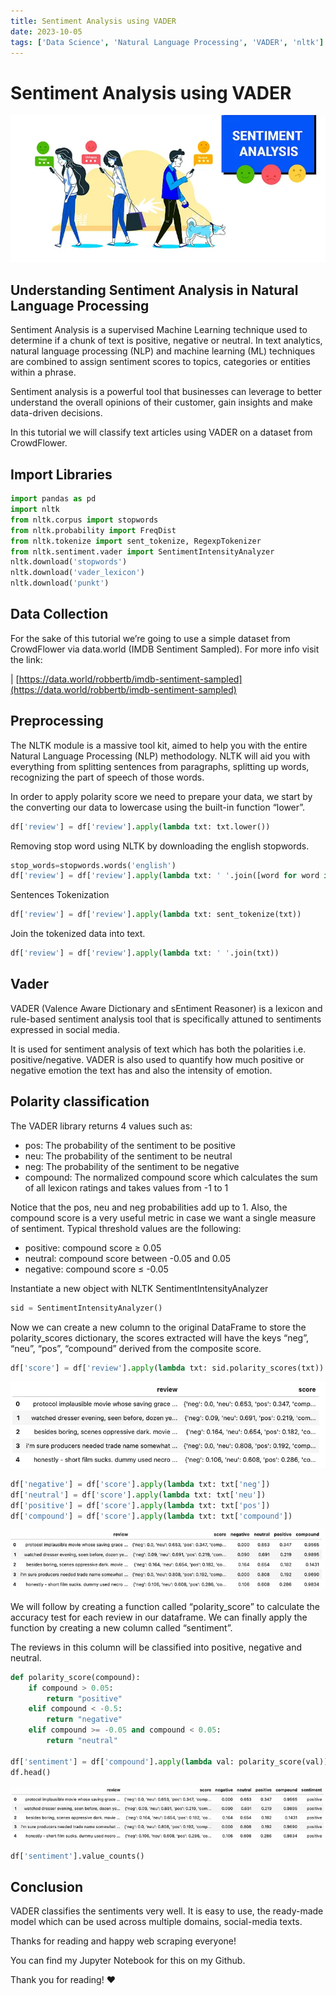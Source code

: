 ```yaml
---
title: Sentiment Analysis using VADER
date: 2023-10-05
tags: ['Data Science', 'Natural Language Processing', 'VADER', 'nltk']
---
```


# Sentiment Analysis using VADER

![Alt text](/images/sentiment-analysis-vader.png)

## Understanding Sentiment Analysis in Natural Language Processing

Sentiment Analysis is a supervised Machine Learning technique used to determine if a chunk of text
is positive, negative or neutral. In text analytics, natural language processing (NLP) and machine
learning (ML) techniques are combined to assign sentiment scores to topics, categories or entities
within a phrase.

Sentiment analysis is a powerful tool that businesses can leverage to better understand the overall
opinions of their customer, gain insights and make data-driven decisions.

In this tutorial we will classify text articles using VADER on a dataset from CrowdFlower.

## Import Libraries

```python
import pandas as pd
import nltk
from nltk.corpus import stopwords
from nltk.probability import FreqDist
from nltk.tokenize import sent_tokenize, RegexpTokenizer
from nltk.sentiment.vader import SentimentIntensityAnalyzer
nltk.download('stopwords')
nltk.download('vader_lexicon')
nltk.download('punkt')
```

## Data Collection

For the sake of this tutorial we’re going to use a simple dataset from CrowdFlower via data.world
(IMDB Sentiment Sampled). For more info visit the link:

|
[https://data.world/robbertb/imdb-sentiment-sampled](https://data.world/robbertb/imdb-sentiment-sampled)

## Preprocessing

The NLTK module is a massive tool kit, aimed to help you with the entire Natural Language Processing
(NLP) methodology. NLTK will aid you with everything from splitting sentences from paragraphs,
splitting up words, recognizing the part of speech of those words.

In order to apply polarity score we need to prepare your data, we start by the converting our data
to lowercase using the built-in function “lower”.

```python
df['review'] = df['review'].apply(lambda txt: txt.lower())

```

Removing stop word using NLTK by downloading the english stopwords.

```python
stop_words=stopwords.words('english')
df['review'] = df['review'].apply(lambda txt: ' '.join([word for word in txt.split() if word not in stop_words]))

```

Sentences Tokenization

```python
df['review'] = df['review'].apply(lambda txt: sent_tokenize(txt))
```

Join the tokenized data into text.

```python
df['review'] = df['review'].apply(lambda txt: ' '.join(txt))
```

## Vader

VADER (Valence Aware Dictionary and sEntiment Reasoner) is a lexicon and rule-based sentiment
analysis tool that is specifically attuned to sentiments expressed in social media.

It is used for sentiment analysis of text which has both the polarities i.e. positive/negative.
VADER is also used to quantify how much positive or negative emotion the text has and also the
intensity of emotion.

## Polarity classification

The VADER library returns 4 values such as:

- pos: The probability of the sentiment to be positive
- neu: The probability of the sentiment to be neutral
- neg: The probability of the sentiment to be negative
- compound: The normalized compound score which calculates the sum of all lexicon ratings and takes
  values from -1 to 1

Notice that the pos, neu and neg probabilities add up to 1. Also, the compound score is a very
useful metric in case we want a single measure of sentiment. Typical threshold values are the
following:

- positive: compound score ≥ 0.05
- neutral: compound score between -0.05 and 0.05
- negative: compound score ≤ -0.05

Instantiate a new object with NLTK SentimentIntensityAnalyzer

```python
sid = SentimentIntensityAnalyzer()
```

Now we can create a new column to the original DataFrame to store the polarity_scores dictionary,
the scores extracted will have the keys “neg”, “neu”, “pos”, “compound” derived from the composite
score.

```python
df['score'] = df['review'].apply(lambda txt: sid.polarity_scores(txt))
```

![Alt text](/images/sentiment-analysis-vader-1.png)

```python
df['negative'] = df['score'].apply(lambda txt: txt['neg'])
df['neutral'] = df['score'].apply(lambda txt: txt['neu'])
df['positive'] = df['score'].apply(lambda txt: txt['pos'])
df['compound'] = df['score'].apply(lambda txt: txt['compound'])
```

![Alt text](/images/sentiment-analysis-vader-2.png)

We will follow by creating a function called “polarity_score” to calculate the accuracy test for
each review in our dataframe. We can finally apply the function by creating a new column called
“sentiment”.

The reviews in this column will be classified into positive, negative and neutral.

```python
def polarity_score(compound):
    if compound > 0.05:
        return "positive"
    elif compound < -0.5:
        return "negative"
    elif compound >= -0.05 and compound < 0.05:
        return "neutral"

df['sentiment'] = df['compound'].apply(lambda val: polarity_score(val))
df.head()
```

![Alt text](/images/sentiment-analysis-vader-3.png)

```python
df['sentiment'].value_counts()
```

## Conclusion

VADER classifies the sentiments very well. It is easy to use, the ready-made model which can be used
across multiple domains, social-media texts.

Thanks for reading and happy web scraping everyone!

You can find my Jupyter Notebook for this on my Github.

Thank you for reading! ❤️
